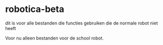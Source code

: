  # robotica-beta
dit is voor alle bestanden die functies gebruiken die de normale robot niet heeft

Voor nu alleen bestanden voor de school robot.
